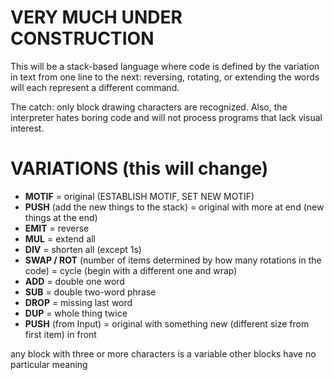 
# VERY MUCH UNDER CONSTRUCTION

This will be a stack-based language where code is defined by the variation in text from one line to the next: reversing, rotating, or extending the words will each represent a different command.

The catch: only block drawing characters are recognized. Also, the interpreter hates boring code and will not process programs that lack visual interest.

# VARIATIONS (this will change)

* **MOTIF** = original (ESTABLISH MOTIF, SET NEW MOTIF)
* **PUSH** (add the new things to the stack) = original with more at end (new things at the end)
* **EMIT** = reverse
* **MUL** = extend all
* **DIV** = shorten all (except 1s)
* **SWAP / ROT** (number of items determined by how many rotations in the code) = cycle (begin with a different one and wrap)
* **ADD** = double one word
* **SUB** = double two-word phrase
* **DROP** = missing last word
* **DUP** = whole thing twice
* **PUSH** (from Input) = original with something new (different size from first item) in front

any block with three or more characters is a variable
other blocks have no particular meaning
